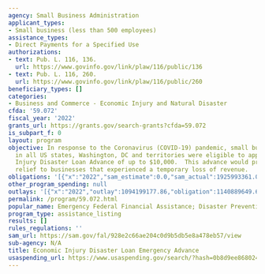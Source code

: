 ```yaml
---
agency: Small Business Administration
applicant_types:
- Small business (less than 500 employees)
assistance_types:
- Direct Payments for a Specified Use
authorizations:
- text: Pub. L. 116, 136.
  url: https://www.govinfo.gov/link/plaw/116/public/136
- text: Pub. L. 116, 260.
  url: https://www.govinfo.gov/link/plaw/116/public/260
beneficiary_types: []
categories:
- Business and Commerce - Economic Injury and Natural Disaster
cfda: '59.072'
fiscal_year: '2022'
grants_url: https://grants.gov/search-grants?cfda=59.072
is_subpart_f: 0
layout: program
objective: In response to the Coronavirus (COVID-19) pandemic, small business owners
  in all US states, Washington, DC and territories were eligible to apply for an Economic
  Injury Disaster Loan Advance of up to $10,000.  This advance would provide economic
  relief to businesses that experienced a temporary loss of revenue.
obligations: '[{"x":"2022","sam_estimate":0.0,"sam_actual":1925993361.0,"usa_spending_actual":1920054636.28},{"x":"2023","sam_estimate":14492.0,"sam_actual":0.0,"usa_spending_actual":-2042948.91},{"x":"2024","sam_estimate":0.0,"sam_actual":0.0,"usa_spending_actual":-4893970.57}]'
other_program_spending: null
outlays: '[{"x":"2022","outlay":1094199177.86,"obligation":1140889649.69},{"x":"2023","outlay":0.0,"obligation":0.0},{"x":"2024","outlay":0.0,"obligation":0.0}]'
permalink: /program/59.072.html
popular_name: Emergency Federal Financial Assistance; Disaster Prevention and Relief
program_type: assistance_listing
results: []
rules_regulations: ''
sam_url: https://sam.gov/fal/928e2c66ae204c0d9b5db5e8a478eb57/view
sub-agency: N/A
title: Economic Injury Disaster Loan Emergency Advance
usaspending_url: https://www.usaspending.gov/search/?hash=0b8d9ee868024c2b3e13d31e9aade8c4
---
```

